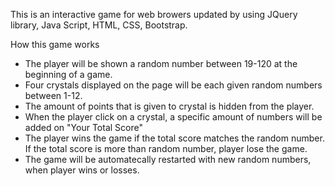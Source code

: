 This is an interactive game for web browers updated by using JQuery library, Java Script, HTML, CSS, Bootstrap. 

How this game works
 * The player will be shown a random number between 19-120 at the beginning of a game.
 * Four crystals displayed on the page will be each given random numbers between 1-12.
 * The amount of points that is given to crystal is hidden from the player.
 * When the player click on a crystal, a specific amount of numbers will be added on "Your Total Score"
 * The player wins the game if the total score matches the random number. If the total score is more than random number, player lose the game.
 * The game will be automatecally restarted with new random numbers, when player wins or losses. 

